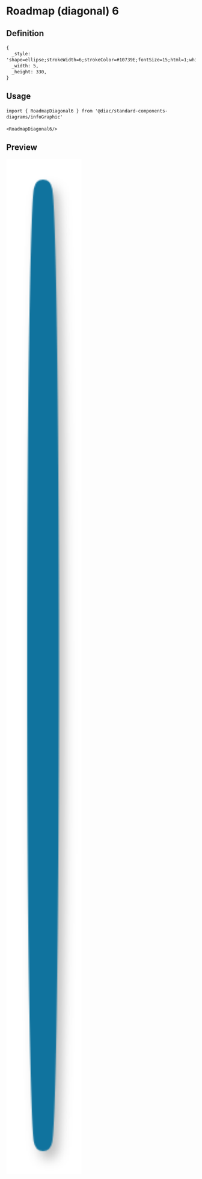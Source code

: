 # Roadmap (diagonal) 6

## Definition

```
{
  _style: 'shape=ellipse;strokeWidth=6;strokeColor=#10739E;fontSize=15;html=1;whiteSpace=wrap;fontStyle=1;fontColor=#10739E;shadow=1;',
  _width: 5,
  _height: 330,
}
```

## Usage

```
import { RoadmapDiagonal6 } from '@diac/standard-components-diagrams/infoGraphic'

<RoadmapDiagonal6/>
```

## Preview

<img src="./roadmap-diagonal-6.png" width="200"/>
